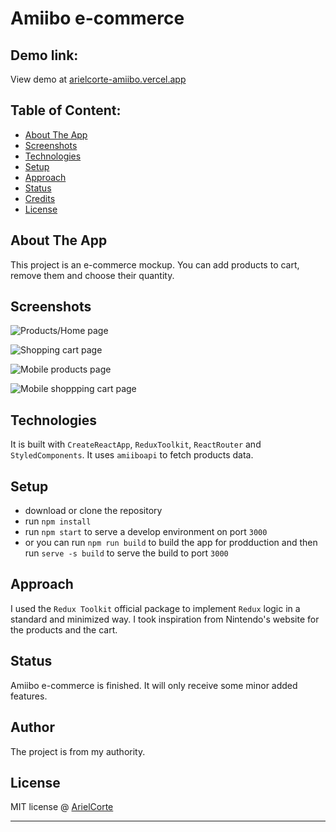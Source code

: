 # Amiibo e-commerce

## Demo link:

View demo at [arielcorte-amiibo.vercel.app](https://arielcorte-amiibo.vercel.app)

## Table of Content:

- [About The App](#about-the-app)
- [Screenshots](#screenshots)
- [Technologies](#technologies)
- [Setup](#setup)
- [Approach](#approach)
- [Status](#status)
- [Credits](#credits)
- [License](#license)

## About The App

This project is an e-commerce mockup. You can add products to cart, remove them and choose their quantity.

## Screenshots

![Products/Home page](https://imgur.com/oz35z6g)

![Shopping cart page](https://imgur.com/qAz80Ma)

![Mobile products page](https://imgur.com/KAFAIRy)

![Mobile shoppping cart page](https://imgur.com/cRUiYxf)

## Technologies

It is built with `CreateReactApp`, `ReduxToolkit`, `ReactRouter` and `StyledComponents`. It uses `amiiboapi` to fetch products data.

## Setup

- download or clone the repository
- run `npm install`
- run `npm start` to serve a develop environment on port `3000`
- or you can run `npm run build` to build the app for prodduction and then run `serve -s build` to serve the build to port `3000`

## Approach

I used the `Redux Toolkit` official package to implement `Redux` logic in a standard and minimized way. I took inspiration from Nintendo's website for the products and the cart.

## Status

Amiibo e-commerce is finished. It will only receive some minor added features.

## Author

The project is from my authority.

## License

MIT license @ [ArielCorte](arielcorte.vercel.app)

---
